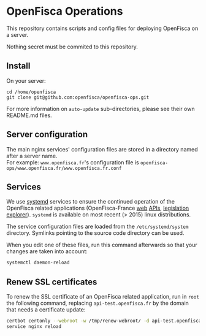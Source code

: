 # OpenFisca Operations

This repository contains scripts and config files for deploying OpenFisca on a server.

Nothing secret must be commited to this repository.

## Install

On your server:

```
cd /home/openfisca
git clone git@github.com:openfisca/openfisca-ops.git
```

For more information on `auto-update` sub-directories, please see their own README.md files.

## Server configuration

The main nginx services' configuration files are stored in a directory named after a server name.  
For example: `www.openfisca.fr`'s configuration file is `openfisca-ops/www.openfisca.fr/www.openfisca.fr.conf`

## Services

We use [systemd](https://wiki.debian.org/systemd) services to ensure the continued operation of the OpenFisca related applications (OpenFisca-France [web](https://api.openfisca.fr/) [APIs](https://api-test.openfisca.fr/), [legislation explorer](https://legislation.openfisca.fr/)). `systemd` is available on most recent (> 2015) linux distributions.

The service configuration files are loaded from the `/etc/systemd/system` directory. Symlinks pointing to the source code directory can be used.

When you edit one of these files, run this command afterwards so that your changes are taken into account:
```sh
systemctl daemon-reload
```

## Renew SSL certificates

To renew the SSL certificate of an OpenFisca related application, run in `root` the following command, replacing `api-test.openfisca.fr` by the domain that needs a certificate update:
```sh
certbot certonly --webroot -w /tmp/renew-webroot/ -d api-test.openfisca.fr
service nginx reload
```
